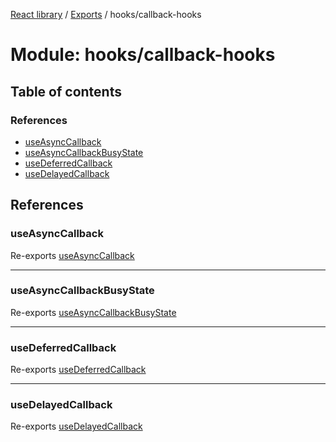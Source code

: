 [React library](../index.md) / [Exports](../modules.md) / hooks/callback-hooks

# Module: hooks/callback-hooks

## Table of contents

### References

- [useAsyncCallback](hooks_callback_hooks.md#useasynccallback)
- [useAsyncCallbackBusyState](hooks_callback_hooks.md#useasynccallbackbusystate)
- [useDeferredCallback](hooks_callback_hooks.md#usedeferredcallback)
- [useDelayedCallback](hooks_callback_hooks.md#usedelayedcallback)

## References

### useAsyncCallback

Re-exports [useAsyncCallback](hooks_callback_hooks_useAsyncCallback.md#useasynccallback)

___

### useAsyncCallbackBusyState

Re-exports [useAsyncCallbackBusyState](hooks_callback_hooks_useAsyncCallbackBusyState.md#useasynccallbackbusystate)

___

### useDeferredCallback

Re-exports [useDeferredCallback](hooks_callback_hooks_useDeferredCallback.md#usedeferredcallback)

___

### useDelayedCallback

Re-exports [useDelayedCallback](hooks_callback_hooks_useDelayedCallback.md#usedelayedcallback)
